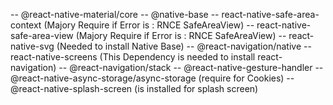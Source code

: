 -- @react-native-material/core
-- @native-base
    -- react-native-safe-area-context (Majory Require if Error is : RNCE SafeAreaView)
    -- react-native-safe-area-view (Majory Require if Error is : RNCE SafeAreaView)
    -- react-native-svg (Needed to install Native Base)
-- @react-navigation/native 
    -- react-native-screens (This Dependency is needed to install react-navigation)
-- @react-navigation/stack
    -- @react-native-gesture-handler
-- @react-native-async-storage/async-storage (require for Cookies)
-- @react-native-splash-screen (is installed for splash screen)
